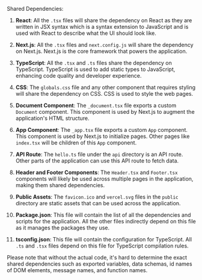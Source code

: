 Shared Dependencies:

1. **React**: All the `.tsx` files will share the dependency on React as they are written in JSX syntax which is a syntax extension to JavaScript and is used with React to describe what the UI should look like.

2. **Next.js**: All the `.tsx` files and `next.config.js` will share the dependency on Next.js. Next.js is the core framework that powers the application.

3. **TypeScript**: All the `.tsx` and `.ts` files share the dependency on TypeScript. TypeScript is used to add static types to JavaScript, enhancing code quality and developer experience.

4. **CSS**: The `globals.css` file and any other component that requires styling will share the dependency on CSS. CSS is used to style the web pages.

5. **Document Component**: The `_document.tsx` file exports a custom `Document` component. This component is used by Next.js to augment the application's HTML structure.

6. **App Component**: The `_app.tsx` file exports a custom `App` component. This component is used by Next.js to initialize pages. Other pages like `index.tsx` will be children of this `App` component.

7. **API Route**: The `hello.ts` file under the `api` directory is an API route. Other parts of the application can use this API route to fetch data.

8. **Header and Footer Components**: The `Header.tsx` and `Footer.tsx` components will likely be used across multiple pages in the application, making them shared dependencies.

9. **Public Assets**: The `favicon.ico` and `vercel.svg` files in the `public` directory are static assets that can be used across the application.

10. **Package.json**: This file will contain the list of all the dependencies and scripts for the application. All the other files indirectly depend on this file as it manages the packages they use.

11. **tsconfig.json**: This file will contain the configuration for TypeScript. All `.ts` and `.tsx` files depend on this file for TypeScript compilation rules.

Please note that without the actual code, it's hard to determine the exact shared dependencies such as exported variables, data schemas, id names of DOM elements, message names, and function names.